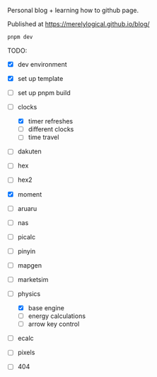 Personal blog + learning how to github page.

Published at https://merelylogical.github.io/blog/

```bash
pnpm dev
```

TODO:

- [x] dev environment
- [x] set up template
- [ ] set up pnpm build
- [ ] clocks
  - [x] timer refreshes
  - [ ] different clocks
  - [ ] time travel
- [ ] dakuten
- [ ] hex
- [ ] hex2
- [x] moment
- [ ] aruaru
- [ ] nas
- [ ] picalc
- [ ] pinyin
- [ ] mapgen
- [ ] marketsim
- [ ] physics
  - [x] base engine
  - [ ] energy calculations
  - [ ] arrow key control
- [ ] ecalc
- [ ] pixels
- [ ] 404

